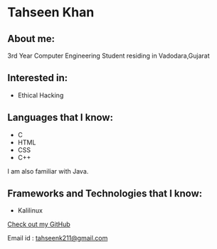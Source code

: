 # Tahseen Khan

## About me:

3rd Year Computer Engineering Student residing in Vadodara,Gujarat
## Interested in:
- Ethical Hacking

## Languages that I know:

- C
- HTML
- CSS
- C++

I am also familiar with Java.

## Frameworks and Technologies that I know:

- Kalilinux


[Check out my GitHub](https://github.com/tahseenk2)

Email id : tahseenk211@gmail.com
